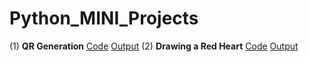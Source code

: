# Python_MINI_Projects
(1) **QR Generation**  [Code](https://github.com/HimaRaniMathews/Python_MINI_Projects/tree/main/QR_Generation) [Output]()
(2) **Drawing a Red Heart** [Code]() [Output]()